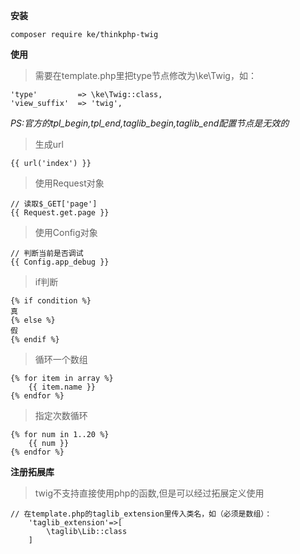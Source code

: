 **安装**
```$xslt
composer require ke/thinkphp-twig
```
**使用**
> 需要在template.php里把type节点修改为\\ke\\Twig，如：
```$xslt
'type'         => \ke\Twig::class,
'view_suffix'  => 'twig',
```
_PS:官方的tpl_begin,tpl_end,taglib_begin,taglib_end配置节点是无效的_

> 生成url
```$xslt
{{ url('index') }}
```

> 使用Request对象
```$xslt
// 读取$_GET['page']
{{ Request.get.page }}
```

> 使用Config对象
```
// 判断当前是否调试
{{ Config.app_debug }}
```

> if判断
```
{% if condition %}
真
{% else %}
假
{% endif %}
```

> 循环一个数组
```
{% for item in array %}
    {{ item.name }}
{% endfor %}
```

> 指定次数循环
```
{% for num in 1..20 %}
    {{ num }}
{% endfor %}
```


**注册拓展库**

> twig不支持直接使用php的函数,但是可以经过拓展定义使用

```
// 在template.php的taglib_extension里传入类名，如（必须是数组）：
    'taglib_extension'=>[
        \taglib\Lib::class
    ]
```
